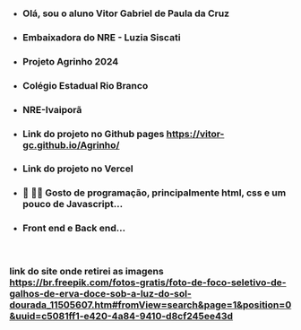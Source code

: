 - ### Olá, sou o aluno Vitor Gabriel de Paula da Cruz
- ### Embaixadora do NRE - Luzia Siscati
- ### Projeto Agrinho 2024
- ### Colégio Estadual Rio Branco
- ### NRE-Ivaiporã
- ### Link do projeto no Github pages https://vitor-gc.github.io/Agrinho/

- ### Link do projeto no Vercel 
- ### 👀 👨‍💻 Gosto de programação, principalmente html, css e um pouco de Javascript...
- ### Front end e Back end...
 

### link do site onde retirei as imagens https://br.freepik.com/fotos-gratis/foto-de-foco-seletivo-de-galhos-de-erva-doce-sob-a-luz-do-sol-dourada_11505607.htm#fromView=search&page=1&position=0&uuid=c5081ff1-e420-4a84-9410-d8cf245ee43d